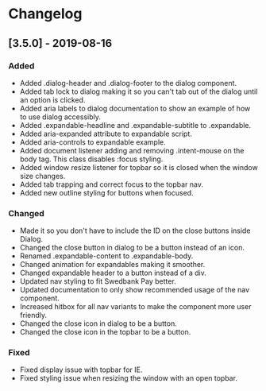 # Changelog

## [3.5.0] - 2019-08-16

### Added

- Added .dialog-header and .dialog-footer to the dialog component.
- Added tab lock to dialog making it so you can't tab out of the dialog until an option is clicked.
- Added aria labels to dialog documentation to show an example of how to use dialog accessibly.
- Added .expandable-headline and .expandable-subtitle to .expandable.
- Added aria-expanded attribute to expandable script.
- Added aria-controls to expandable example.
- Added document listener adding and removing .intent-mouse on the body tag. This class disables :focus styling.
- Added window resize listener for topbar so it is closed when the window size changes.
- Added tab trapping and correct focus to the topbar nav.
- Added new outline styling for buttons when focused.

### Changed

- Made it so you don't have to include the ID on the close buttons inside Dialog.
- Changed the close button in dialog to be a button instead of an icon.
- Renamed .expandable-content to .expandable-body.
- Changed animation for expandables making it smoother.
- Changed expandable header to a button instead of a div.
- Updated nav styling to fit Swedbank Pay better.
- Updated documentation to only show recommended usage of the nav component.
- Increased hitbox for all nav variants to make the component more user friendly.
- Changed the close icon in dialog to be a button.
- Changed the close icon in the topbar to be a button.

### Fixed

- Fixed display issue with topbar for IE.
- Fixed styling issue when resizing the window with an open topbar.
